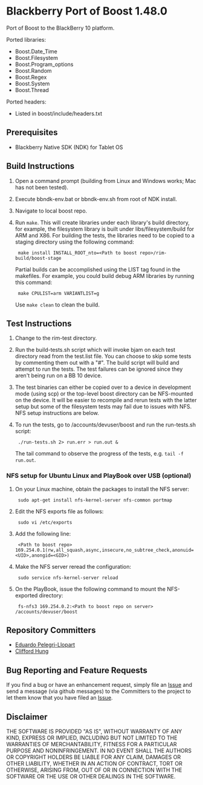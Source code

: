 # Blackberry Port of Boost 1.48.0

Port of Boost to the BlackBerry 10 platform.

Ported libraries:

- Boost.Date_Time
- Boost.Filesystem
- Boost.Program_options
- Boost.Random
- Boost.Regex
- Boost.System
- Boost.Thread

Ported headers:

- Listed in boost/include/headers.txt

## Prerequisites

- Blackberry Native SDK (NDK) for Tablet OS

## Build Instructions

1. Open a command prompt (building from Linux and Windows works; Mac has not been tested).
2. Execute bbndk-env.bat or bbndk-env.sh from root of NDK install.
3. Navigate to local boost repo.
4. Run `make`. This will create libraries under each library's build directory, for example, the filesystem library is built under libs/filesystem/build for ARM and X86. For building the tests, the libraries need to be copied to a staging directory using the following command:

        make install INSTALL_ROOT_nto=<Path to boost repo>/rim-build/boost-stage

    Partial builds can be accomplished using the LIST tag found in the makefiles. For example, you could build debug ARM libraries by running this command:

        make CPULIST=arm VARIANTLIST=g

    Use `make clean` to clean the build.

## Test Instructions

1. Change to the rim-test directory.
2. Run the build-tests.sh script which will invoke bjam on each test directory read from the test.list file. You can choose to skip some tests by commenting them out with a "#". The build script will build and attempt to run the tests. The test failures can be ignored since they aren't being run on a BB 10 device.
3. The test binaries can either be copied over to a device in development mode (using scp) or the top-level boost directory can be NFS-mounted on the device. It will be easier to recompile and rerun tests with the latter setup but some of the filesystem tests may fail due to issues with NFS. NFS setup instructions are below.
4. To run the tests, go to /accounts/devuser/boost and run the run-tests.sh script:

        ./run-tests.sh 2> run.err > run.out &

    The tail command to observe the progress of the tests, e.g. `tail -f run.out`.

### NFS setup for Ubuntu Linux and PlayBook over USB (optional)

1. On your Linux machine, obtain the packages to install the NFS server:

        sudo apt-get install nfs-kernel-server nfs-common portmap

2. Edit the NFS exports file as follows:

        sudo vi /etc/exports

3. Add the following line:

        <Path to boost repo> 169.254.0.1(rw,all_squash,async,insecure,no_subtree_check,anonuid=<UID>,anongid=<GID>)

4. Make the NFS server reread the configuration:

        sudo service nfs-kernel-server reload

5. On the PlayBook, issue the following command to mount the NFS-exported directory:

        fs-nfs3 169.254.0.2:<Path to boost repo on server> /accounts/devuser/boost

## Repository Committers

* [Eduardo Pelegri-Llopart](https://github.com/pelegri)
* [Clifford Hung](https://github.com/hungc)


## Bug Reporting and Feature Requests

If you find a bug or have an enhancement request, simply file an [Issue](https://github.com/blackberry/Boost/issues) and send a message (via github messages) to the Committers to the project to let them know that you have filed an [Issue](https://github.com/blackberry/Boost/issues).

## Disclaimer

THE SOFTWARE IS PROVIDED "AS IS", WITHOUT WARRANTY OF ANY KIND, EXPRESS OR IMPLIED, INCLUDING BUT NOT LIMITED TO THE WARRANTIES OF MERCHANTABILITY, FITNESS FOR A PARTICULAR PURPOSE AND NONINFRINGEMENT. IN NO EVENT SHALL THE AUTHORS OR COPYRIGHT HOLDERS BE LIABLE FOR ANY CLAIM, DAMAGES OR OTHER LIABILITY, WHETHER IN AN ACTION OF CONTRACT, TORT OR OTHERWISE, ARISING FROM, OUT OF OR IN CONNECTION WITH THE SOFTWARE OR THE USE OR OTHER DEALINGS IN THE SOFTWARE.
